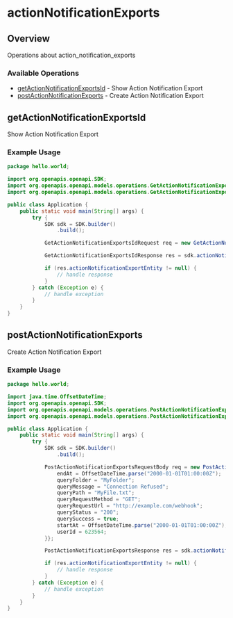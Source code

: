 # actionNotificationExports

## Overview

Operations about action_notification_exports

### Available Operations

* [getActionNotificationExportsId](#getactionnotificationexportsid) - Show Action Notification Export
* [postActionNotificationExports](#postactionnotificationexports) - Create Action Notification Export

## getActionNotificationExportsId

Show Action Notification Export

### Example Usage

```java
package hello.world;

import org.openapis.openapi.SDK;
import org.openapis.openapi.models.operations.GetActionNotificationExportsIdRequest;
import org.openapis.openapi.models.operations.GetActionNotificationExportsIdResponse;

public class Application {
    public static void main(String[] args) {
        try {
            SDK sdk = SDK.builder()
                .build();

            GetActionNotificationExportsIdRequest req = new GetActionNotificationExportsIdRequest(423655);            

            GetActionNotificationExportsIdResponse res = sdk.actionNotificationExports.getActionNotificationExportsId(req);

            if (res.actionNotificationExportEntity != null) {
                // handle response
            }
        } catch (Exception e) {
            // handle exception
        }
    }
}
```

## postActionNotificationExports

Create Action Notification Export

### Example Usage

```java
package hello.world;

import java.time.OffsetDateTime;
import org.openapis.openapi.SDK;
import org.openapis.openapi.models.operations.PostActionNotificationExportsRequestBody;
import org.openapis.openapi.models.operations.PostActionNotificationExportsResponse;

public class Application {
    public static void main(String[] args) {
        try {
            SDK sdk = SDK.builder()
                .build();

            PostActionNotificationExportsRequestBody req = new PostActionNotificationExportsRequestBody() {{
                endAt = OffsetDateTime.parse("2000-01-01T01:00:00Z");
                queryFolder = "MyFolder";
                queryMessage = "Connection Refused";
                queryPath = "MyFile.txt";
                queryRequestMethod = "GET";
                queryRequestUrl = "http://example.com/webhook";
                queryStatus = "200";
                querySuccess = true;
                startAt = OffsetDateTime.parse("2000-01-01T01:00:00Z");
                userId = 623564;
            }};            

            PostActionNotificationExportsResponse res = sdk.actionNotificationExports.postActionNotificationExports(req);

            if (res.actionNotificationExportEntity != null) {
                // handle response
            }
        } catch (Exception e) {
            // handle exception
        }
    }
}
```
